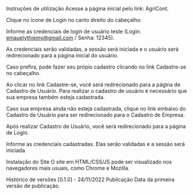 Instruções de utilização
Acesse a página inicial pelo link: AgriCont.

Clique no ícone de Login no canto direito do cabeçalho.

Informe as credenciais de login de usuário teste (Login: emauelythiemy@gmail.com / Senha: 12345).

As credenciais serão validadas, a sessão será iniciada e o usuário será redirecionado para a página inicial do usuário.

Caso prefira, pode fazer seu própio cadastro clicando no link Cadastre-se no cabeçalho.

Ao clicar no link Cadastre-se, você será redirecionado para a página de Cadastro de Usuário. Para realizar o cadastro de usuário é necessário que sua empresa também esteja cadastrada.

Caso sua empresa ainda não esteja cadastrada, clique no link embaixo do Cadastro de Usuário para ser redirecionado para o Cadastro de Empresa.

Após realizar Cadastro de Usuário, você será redirecionado para a página de Login.

Informe as credenciais cadastradas. Elas serão validadas e a sessão será iniciada.

Instalação do Site
O site em HTML/CSS/JS pode ser visualizado nos navegadores mais usuais, como Chrome e Mozilla.

Histórico de versões
[0.1.0] - 24/11/2022
Publicação
Data da primeira versão de publicação.
